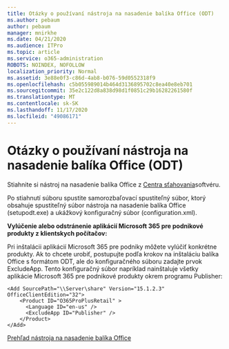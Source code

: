 ```yaml
---
title: Otázky o používaní nástroja na nasadenie balíka Office (ODT)
ms.author: pebaum
author: pebaum
manager: mnirkhe
ms.date: 04/21/2020
ms.audience: ITPro
ms.topic: article
ms.service: o365-administration
ROBOTS: NOINDEX, NOFOLLOW
localization_priority: Normal
ms.assetid: 3e88e0f3-c86d-4ab8-b076-59d0552318f9
ms.openlocfilehash: c5b055989014b464d3136895702c8ea40e8eb701
ms.sourcegitcommit: 35e2c122d8a838d98d1f0851c29b16282261580f
ms.translationtype: MT
ms.contentlocale: sk-SK
ms.lasthandoff: 11/17/2020
ms.locfileid: "49086171"
---
```

# <a name="questions-about-how-to-use-the-office-deployment-tool-odt"></a>Otázky o používaní nástroja na nasadenie balíka Office (ODT)

Stiahnite si nástroj na nasadenie balíka Office z [Centra sťahovania](https://go.microsoft.com/fwlink/p/?LinkID=626065)softvéru.
  
Po stiahnutí súboru spustite samorozbaľovací spustiteľný súbor, ktorý obsahuje spustiteľný súbor nástroja na nasadenie balíka Office (setupodt.exe) a ukážkový konfiguračný súbor (configuration.xml).
  
 **Vylúčenie alebo odstránenie aplikácií Microsoft 365 pre podnikové produkty z klientskych počítačov:**
  
Pri inštalácii aplikácií Microsoft 365 pre podniky môžete vylúčiť konkrétne produkty. Ak to chcete urobiť, postupujte podľa krokov na inštaláciu balíka Office s formátom ODT, ale do konfiguračného súboru zadajte prvok ExcludeApp. Tento konfiguračný súbor napríklad nainštaluje všetky aplikácie Microsoft 365 pre podnikové produkty okrem programu Publisher:
  
```
<Add SourcePath="\\Server\share" Version="15.1.2.3" OfficeClientEdition="32">
    <Product ID="O365ProPlusRetail" >
      <Language ID="en-us" />
      <ExcludeApp ID="Publisher" />
    </Product>
</Add>
```

[Prehľad nástroja na nasadenie balíka Office](https://docs.microsoft.com/deployoffice/overview-office-deployment-tool)
  

